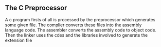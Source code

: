 ## The C Preprocessor

A c program firsts of all is processed by the preprocessor which generates some given file. The complier converts these files into the assembly language code. The assembler converts the assembly code to object code. Then the linker uses the cdes and the libraries involved to generate the extension file
